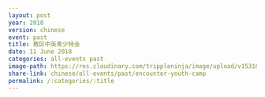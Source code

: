 ```yaml
---
layout: post
year: 2018
version: chinese
event: past
title: 教区中英青少特会
date: 11 June 2018
categories: all-events past
image-path: https://res.cloudinary.com/trippleninja/image/upload/v1531018737/COGS%20Youth/EncounterCamp18/EYC25.jpg
share-link: chinese/all-events/past/encounter-youth-camp
permalink: /:categories/:title
---
```

